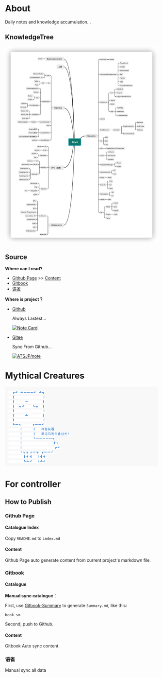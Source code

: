 # About

Daily notes and knowledge accumulation...

## KnowledgeTree

![KnowledgeTree](README.assets/KnowledgeTree.png)

## Source
**Where can I  read?**

- [Github Page](https://atsjp.github.io/note/) >> [Content ](https://atsjp.github.io/note/SUMMARY.html)
- [Gitbook](https://atsjp.gitbook.io/)
- [语雀](https://www.yuque.com/atsjp/note)



**Where is project？**

- [Github](https://github.com/atsjp/note)
  
  Always Lastest...

  [![Note Card](https://github-readme-stats.vercel.app/api/pin/?username=atsjp&repo=note&show_owner=true&bg_color=30,e96443,904e95&title_color=fff&text_color=fff)](https://github.com/atsjp/note)  
  
- [Gitee](https://gitee.com/atsjp/note) 
  
  Sync From Github...
  
  [![ATSJP/note](https://gitee.com/atsjp/note/widgets/widget_card.svg?colors=ffffff,1e252b,323d47,455059,d7deea,99a0ae)](https://gitee.com/atsjp/note)

# Mythical Creatures

![Mythical Creatures](README.assets/image-20211222164001763.png)

# For controller

## How to Publish

### Github Page

#### Catalogue Index

Copy `README.md` to `index.md`

#### Content

Github Page auto generate content from current project's markdown file.

### Gitbook

#### Catalogue

**Manual sync catalogue**：

First, use [Gitbook-Summary](https://github.com/imfly/gitbook-summary) to generate `Summary.md`, like this:

```shell
book sm
```
Second, push to Github.

#### Content

Gitbook Auto sync content.

### 语雀

Manual sync all data